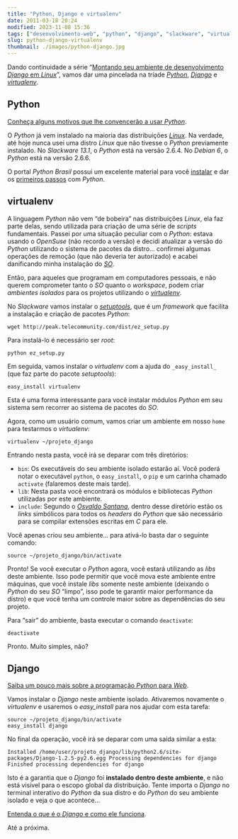 ```yaml
---
title: "Python, Django e virtualenv"
date: 2011-03-18 20:24
modified: 2023-11-08 15:36
tags: ["desenvolvimento-web", "python", "django", "slackware", "virtualenv"]
slug: python-django-virtualenv
thumbnail: ./images/python-django.jpg
---
```


Dando continuidade a série “[Montando seu ambiente de desenvolvimento
*Django* em *Linux*][]”, vamos dar uma pincelada na tríade [*Python*][],
[*Django*][] e [*virtualenv*][].

## Python

[Conheça alguns motivos que lhe convencerão a usar *Python*][].

O _Python_ já vem instalado na maioria das distribuições [*Linux*][]. Na
verdade, até hoje nunca usei uma distro _Linux_ que não tivesse o
_Python_ previamente instalado. No _Slackware 13.1_, o _Python_ está na
versão 2.6.4. No _Debian 6_, o _Python_ está na versão 2.6.6.

O portal _Python Brasil_ possui um excelente material para você
[instalar][] e dar os [primeiros passos][] com _Python_.

## virtualenv

A linguagem _Python_ não vem “de bobeira” nas distribuições _Linux_, ela
faz parte delas, sendo utilizada para criação de uma série de _scripts_
fundamentais. Passei por uma situação peculiar com o _Python_: estava
usando o _OpenSuse_ (não recordo a versão) e decidi atualizar a versão
do _Python_ utilizando o sistema de pacotes da distro… confirmei algumas
operações de remoção (que não deveria ter autorizado) e acabei
danificando minha instalação do [*SO*][].

Então, para aqueles que programam em computadores pessoais, e não querem
comprometer tanto o _SO_ quanto o _workspace_, podem criar _ambientes
isolados_ para os projetos utilizando o [_virtualenv_][1].

No _Slackware_ vamos instalar o [*setuptools*][], que é um _framework_
que facilita a instalação e criação de pacotes _Python_:

```text
wget http://peak.telecommunity.com/dist/ez_setup.py
```

Para instalá-lo é necessário ser _*root*_:

```text
python ez_setup.py
```

Em seguida, vamos instalar o _virtualenv_ com a ajuda do
`_easy_install_` (que faz parte do pacote _setuptools_):

```text
easy_install virtualenv
```

Esta é uma forma interessante para você instalar módulos _Python_ em seu
sistema sem recorrer ao sistema de pacotes do _SO_.

Agora, como um usuário comum, vamos criar um ambiente em nosso
`home` para testarmos o _virtualenv_:

```text
virtualenv ~/projeto_django
```

Entrando nesta pasta, você irá se deparar com três diretórios:

- `bin`: Os executáveis do seu ambiente isolado estarão aí. Você
  poderá notar o executável `python`, o `easy_install`, o `pip` e um carinha chamado `activate` (falaremos deste mais tarde).
- `lib`: Nesta pasta você encontrará os módulos e bibliotecas
  _Python_ utilizadas por este ambiente.
- `include`: Segundo o [*Osvaldo Santana*][], dentro desse diretório
  estão os _links_ simbólicos para todos os _headers_ do _Python_ que
  são necessário para se compilar extensões escritas em _C_ para ele.

Você apenas criou seu ambiente… para ativá-lo basta dar o seguinte
comando:

```text
source ~/projeto_django/bin/activate
```

Pronto! Se você executar o _Python_ agora, você estará utilizando as
_libs_ deste ambiente. Isso pode permitir que você mova este
ambiente entre máquinas, que você instale _libs_ somente neste ambiente
(deixando o _Python_ do seu _SO_ “limpo”, isso pode te garantir maior
performance da distro) e que você tenha um controle maior sobre as
dependências do seu projeto.

Para “sair” do ambiente, basta executar o comando `deactivate`:

```text
deactivate
```

Pronto. Muito simples, não?

## Django

[Saiba um pouco mais sobre a programação *Python* para *Web*][].

Vamos instalar o _Django_ neste ambiente isolado. Ativaremos
novamente o _virtualenv_ e usaremos o _*easy_install*_ para nos
ajudar com esta tarefa:

```text
source ~/projeto_django/bin/activate
easy_install django
```

No final da operação, você irá se deparar com uma saída similar a esta:

```text
Installed /home/user/projeto_django/lib/python2.6/site-packages/Django-1.2.5-py2.6.egg Processing dependencies for django Finished processing dependencies for django
```

Isto é a garantia que o _Django_ foi **instalado dentro deste
ambiente**, e não está visível para o escopo global da distribuição.
Tente importa o _Django_ no terminal interativo do _Python_ da sua
distro e do _Python_ do seu ambiente isolado e veja o que acontece…

[Entenda o que é o *Django* e como ele funciona][].

Até a próxima.

[montando seu ambiente de desenvolvimento *django* em *linux*]: /2011/03/03/montando-seu-ambiente-de-desenvolvimento-django.html "Montando seu ambiente de desenvolvimento Django em Linux"
[*python*]: /tag/python.html "Leia mais sobre Python"
[*django*]: /tag/django.html "Leia mais sobre Django"
[*virtualenv*]: /tag/virtualenv.html "Leia mais sobre Virtualenv"
[conheça alguns motivos que lhe convencerão a usar *python*]: http://www.profissionaisti.com.br/2009/01/10-motivos-para-voce-aprender-a-programar-em-python/ "10 motivos para se usar Python"
[*linux*]: /tag/linux.html "Leia mais sobre Linux"
[instalar]: http://www.python.org.br/wiki/InicieSe "Inicie-se no Python"
[primeiros passos]: http://www.python.org.br/wiki/AprendaMais "Aprenda mais sobre Python"
[*so*]: /tag/sistemas-operacionais.html "Leia mais sobre Sistemas Operacionais"
[1]: http://pypi.python.org/pypi/virtualenv "Virtual Python Environment Builder"
[*setuptools*]: http://pypi.python.org/pypi/setuptools "Download, build, install, upgrade, and uninstall Python packages"
[*osvaldo santana*]: http://blog.triveos.com.br/2008/03/03/ambiente-isolado-para-python-com-virtualenv/ "Ambiente Isolado para Python com virtualenv"
[saiba um pouco mais sobre a programação *python* para *web*]: http://www.profissionaisti.com.br/2009/02/programando-python-para-a-web/ "Programando Python para Web"
[entenda o que é o *django* e como ele funciona]: http://www.profissionaisti.com.br/2009/04/entendendo-o-django/ "Entendendo o Django"
